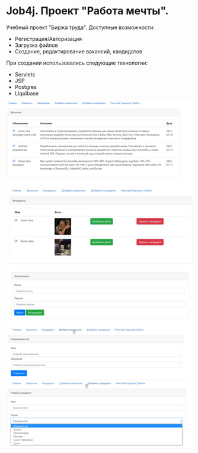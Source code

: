 # Job4j. Проект "Работа мечты".

Учебный проект "Биржа труда". 
Доступные возможности:
- Регистрация/Авторизация
- Загрузка файлов
- Создание, редактирование вакансий, кандидатов

При создании использовались следующие технологии:
- Servlets
- JSP
- Postgres
- Liquibase

![alt text](screenshots/Posts.jpg)
![alt text](screenshots/Candidates.jpg)
![alt text](screenshots/Authorization.jpg)
![alt text](screenshots/addPost.jpg)
![alt text](screenshots/addCandidate.jpg)

